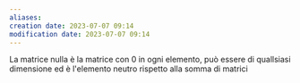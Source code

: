 ```yaml
---
aliases: 
creation date: 2023-07-07 09:14
modification date: 2023-07-07 09:14
---
```


La matrice nulla è la matrice con 0 in ogni elemento, può essere di quallsiasi dimensione ed è l'elemento neutro rispetto alla somma di matrici